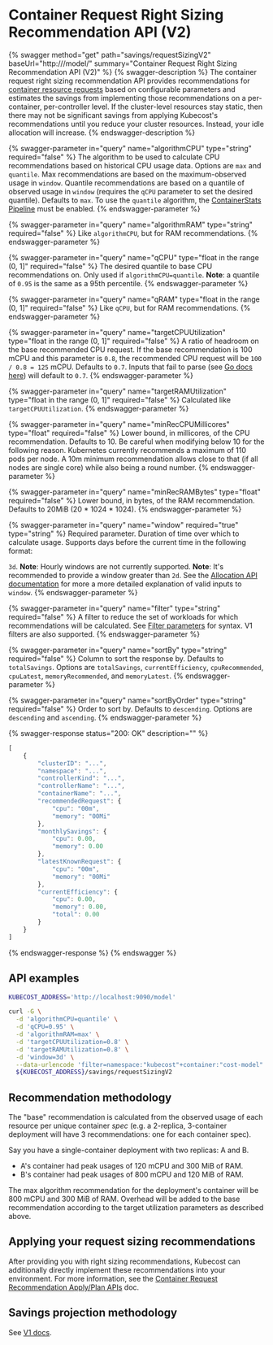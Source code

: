 # Container Request Right Sizing Recommendation API (V2)

{% swagger method="get" path="savings/requestSizingV2" baseUrl="http://<kubecost-address>/model/" summary="Container Request Right Sizing Recommendation API (V2)" %}
{% swagger-description %}
The container request right sizing recommendation API provides recommendations for [container resource requests](https://kubernetes.io/docs/concepts/configuration/manage-resources-containers/) based on configurable parameters and estimates the savings from implementing those recommendations on a per-container, per-controller level. If the cluster-level resources stay static, then there may not be significant savings from applying Kubecost's recommendations until you reduce your cluster resources. Instead, your idle allocation will increase.
{% endswagger-description %}

{% swagger-parameter in="query" name="algorithmCPU" type="string" required="false" %}
The algorithm to be used to calculate CPU recommendations based on historical CPU usage data. Options are `max` and `quantile`. Max recommendations are based on the maximum-observed usage in `window`. Quantile recommendations are based on a quantile of observed usage in `window` (requires the `qCPU` parameter to set the desired quantile). Defaults to `max`. To use the `quantile` algorithm, the [ContainerStats Pipeline](/using-kubecost/navigating-the-kubecost-ui/savings/auto-request-sizing/containerstats-pipeline.md) must be enabled.
{% endswagger-parameter %}

{% swagger-parameter in="query" name="algorithmRAM" type="string" required="false" %}
Like `algorithmCPU`, but for RAM recommendations.
{% endswagger-parameter %}

{% swagger-parameter in="query" name="qCPU" type="float in the range (0, 1]" required="false" %}
The desired quantile to base CPU recommendations on. Only used if `algorithmCPU=quantile`. **Note**: a quantile of `0.95` is the same as a 95th percentile.
{% endswagger-parameter %}

{% swagger-parameter in="query" name="qRAM" type="float in the range (0, 1]" required="false" %}
Like `qCPU`, but for RAM recommendations.
{% endswagger-parameter %}

{% swagger-parameter in="query" name="targetCPUUtilization" type="float in the range (0, 1]" required="false" %}
A ratio of headroom on the base recommended CPU request. If the base recommendation is 100 mCPU and this parameter is `0.8`, the recommended CPU request will be `100 / 0.8 = 125` mCPU. Defaults to `0.7`. Inputs that fail to parse (see [Go docs here](https://pkg.go.dev/strconv#ParseFloat)) will default to `0.7`.
{% endswagger-parameter %}

{% swagger-parameter in="query" name="targetRAMUtilization" type="float in the range (0, 1]" required="false" %}
Calculated like `targetCPUUtilization`.
{% endswagger-parameter %}

{% swagger-parameter in="query" name="minRecCPUMillicores" type="float" required="false" %}
Lower bound, in millicores, of the CPU recommendation. Defaults to 10. Be careful when modifying below 10 for the following reason. Kubernetes currently recommends a maximum of 110 pods per node. A 10m minimum recommendation allows close to that (if all nodes are single core) while also being a round number.
{% endswagger-parameter %}

{% swagger-parameter in="query" name="minRecRAMBytes" type="float" required="false" %}
Lower bound, in bytes, of the RAM recommendation. Defaults to 20MiB (20 \* 1024 \* 1024).
{% endswagger-parameter %}

{% swagger-parameter in="query" name="window" required="true" type="string" %}
Required parameter. Duration of time over which to calculate usage. Supports days before the current time in the following format:

`3d`. **Note**: Hourly windows are not currently supported. **Note**: It's recommended to provide a window greater than `2d`. See the [Allocation API documentation](api-allocation.md) for more a more detailed explanation of valid inputs to `window`.
{% endswagger-parameter %}

{% swagger-parameter in="query" name="filter" type="string" required="false" %}
A filter to reduce the set of workloads for which recommendations will be calculated. See [Filter parameters](filters-api.md) for syntax. V1 filters are also supported.
{% endswagger-parameter %}

{% swagger-parameter in="query" name="sortBy" type="string" required="false" %}
Column to sort the response by. Defaults to `totalSavings`. Options are `totalSavings`, `currentEfficiency`, `cpuRecommended`, `cpuLatest`, `memoryRecommended`, and `memoryLatest`.
{% endswagger-parameter %}

{% swagger-parameter in="query" name="sortByOrder" type="string" required="false" %}
Order to sort by. Defaults to `descending`. Options are `descending` and `ascending`.
{% endswagger-parameter %}

{% swagger-response status="200: OK" description="" %}
```javascript
[
    {
        "clusterID": "...",
        "namespace": "...",
        "controllerKind": "...",
        "controllerName": "...",
        "containerName": "...",
        "recommendedRequest": {
            "cpu": "00m",
            "memory": "00Mi"
        },
        "monthlySavings": {
            "cpu": 0.00,
            "memory": 0.00
        },
        "latestKnownRequest": {
            "cpu": "00m",
            "memory": "00Mi"
        },
        "currentEfficiency": {
            "cpu": 0.00,
            "memory": 0.00,
            "total": 0.00
        }
    }
]
```
{% endswagger-response %}
{% endswagger %}

## API examples

```bash
KUBECOST_ADDRESS='http://localhost:9090/model'

curl -G \
  -d 'algorithmCPU=quantile' \
  -d 'qCPU=0.95' \
  -d 'algorithmRAM=max' \
  -d 'targetCPUUtilization=0.8' \
  -d 'targetRAMUtilization=0.8' \
  -d 'window=3d' \
  --data-urlencode 'filter=namespace:"kubecost"+container:"cost-model"' \
  ${KUBECOST_ADDRESS}/savings/requestSizingV2
```

## Recommendation methodology

The "base" recommendation is calculated from the observed usage of each resource per unique container _spec_ (e.g. a 2-replica, 3-container deployment will have 3 recommendations: one for each container spec).

Say you have a single-container deployment with two replicas: A and B.

* A's container had peak usages of 120 mCPU and 300 MiB of RAM.
* B's container had peak usages of 800 mCPU and 120 MiB of RAM.

The max algorithm recommendation for the deployment's container will be 800 mCPU and 300 MiB of RAM. Overhead will be added to the base recommendation according to the target utilization parameters as described above.

## Applying your request sizing recommendations

After providing you with right sizing recommendations, Kubecost can additionally directly implement these recommendations into your environment. For more information, see the [Container Request Recommendation Apply/Plan APIs](api-request-recommendation-apply.md) doc.

## Savings projection methodology

See [V1 docs](https://docs.kubecost.com/apis/deprecated-apis/api-request-right-sizing).
